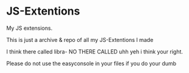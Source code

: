 # JS-Extentions
My JS extensions.

This is just a archive & repo of all my
JS-Extentions I made










I think there called libra- NO THERE CALLED uhh yeh i think your right.














Please do not use the easyconsole in your files
if you do your dumb
